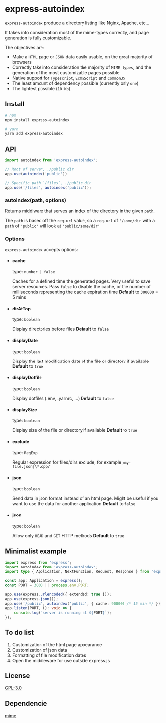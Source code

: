 # express-autoindex

`express-autoindex` produce a directory listing like Nginx, Apache, etc...

It takes into consideration most of the mime-types correctly, and page generation is fully customizable.

The objectives are:
* Make a `HTML` page or `JSON` data easily usable, on the great majority of browsers
* Correctly take into consideration the majority of `MIME types`, and the generation of the most customizable pages possible
* Native support for `Typescript`, `EcmaScript` and `CommonJS`
* The least amount of dependency possible (currently only `one`)
* The lightest possible (`10 Ko`)

## Install

```sh
# npm
npm install express-autoindex

# yarn
yarn add express-autoindex
```

## API

```js
import autoindex from 'express-autoindex';

// Root of server, ./public dir
app.use(autoindex('public'))

// Specific path `/files`, ./public dir
app.use('/files', autoindex('public'));
```

### autoindex(path, options)

Returns middlware that serves an index of the directory in the given `path`.

The `path` is based off the `req.url` value, so a `req.url` of `'/some/dir`
with a `path` of `'public'` will look at `'public/some/dir'`

### Options

`express-autoindex` accepts options:

* #### cache
  type: `number | false`

  Caches for a defined time the generated pages. Very useful to save server resources.
  Pass `false` to disable the cache, or the number of milliseconds representing the cache expiration time
  **Default** to `300000` = 5 mins

* #### dirAtTop
  type: `boolean`

  Display directories before files
  **Default** to `false`

* #### displayDate
  type: `boolean`

  Display the last modification date of the file or directory if available
  **Default** to `true`

* #### displayDotfile
  type: `boolean`

  Display dotfiles (.env, .yarnrc, ...)
  **Default** to `false`

* #### displaySize
  type: `boolean`

  Display size of the file or directory if available
  **Default** to `true`

* #### exclude
  type: `RegExp`

  Regular expression for files/dirs exclude, for example `/my-file.json|\*.cpp/`

* #### json
  type: `boolean`

  Send data in json format instead of an html page. Might be useful if you want to use the data for another application
  **Default** to `false`

* #### json
  type: `boolean`

  Allow only `HEAD` and `GET` HTTP methods
  **Default** to `true`

## Minimalist example

```ts
import express from 'express';
import autoindex from 'express-autoindex';
import type { Application, NextFunction, Request, Response } from 'express';

const app: Application = express();
const PORT = 3000 || process.env.PORT;

app.use(express.urlencoded({ extended: true }));
app.use(express.json());
app.use('/public', autoindex('public', { cache: 900000 /* 15 min */ }));
app.listen(PORT, (): void => {
	console.log(`server is running at ${PORT}`);
});
```

## To do list

1. Customization of the html page appearance
2. Customization of json data
3. Formatting of file modification dates
4. Open the middleware for use outside express.js

## License

[GPL-3.0](LICENSE)

## Dependencie

[mime](https://www.npmjs.com/package/mime)
